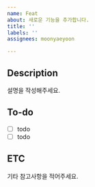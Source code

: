 ```yaml
---
name: Feat
about: 새로운 기능을 추가합니다.
title: ''
labels: ''
assignees: moonyaeyoon

---
```


## Description
설명을 작성해주세요.

## To-do
- [ ] todo
- [ ] todo

## ETC
기타 참고사항을 적어주세요.
